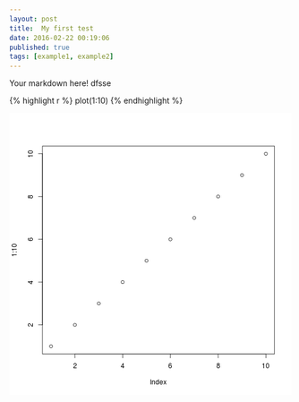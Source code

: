 ```yaml
---
layout: post
title:  My first test
date: 2016-02-22 00:19:06
published: true
tags: [example1, example2]
---
```


Your markdown here! dfsse


{% highlight r %}
plot(1:10)
{% endhighlight %}

![plot of chunk unnamed-chunk-1](/figure/source/my-first-test/2016-02-21-my-first-test/unnamed-chunk-1-1.png)
